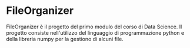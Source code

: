 # FileOrganizer

FileOrganizer è il progetto del primo modulo del corso di Data Science. Il progetto consiste nell'utilizzo del linguaggio di programmazione python e della libreria numpy per la gestiono di alcuni file.